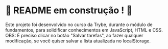 # :construction: README em construção ! :construction:
<!-- Olá, Tryber!
Esse é apenas um arquivo inicial para o README do seu projeto.
É essencial que você preencha esse documento por conta própria, ok?
Não deixe de usar nossas dicas de escrita de README de projetos, e deixe sua criatividade brilhar!
:warning: IMPORTANTE: você precisa deixar nítido:
- quais arquivos/pastas foram desenvolvidos por você; 
- quais arquivos/pastas foram desenvolvidos por outra pessoa estudante;
- quais arquivos/pastas foram desenvolvidos pela Trybe.
-->

Este projeto foi desenvolvido no curso da Trybe, durante o módulo de fundamentos, para solidificar conhecimentos em JavaScript, HTML e CSS.
OBS: É preciso clicar no botão "Salvar tarefas", ao fazer qualquer modificação, se você quiser salvar a lista atualizada no localStorage.
